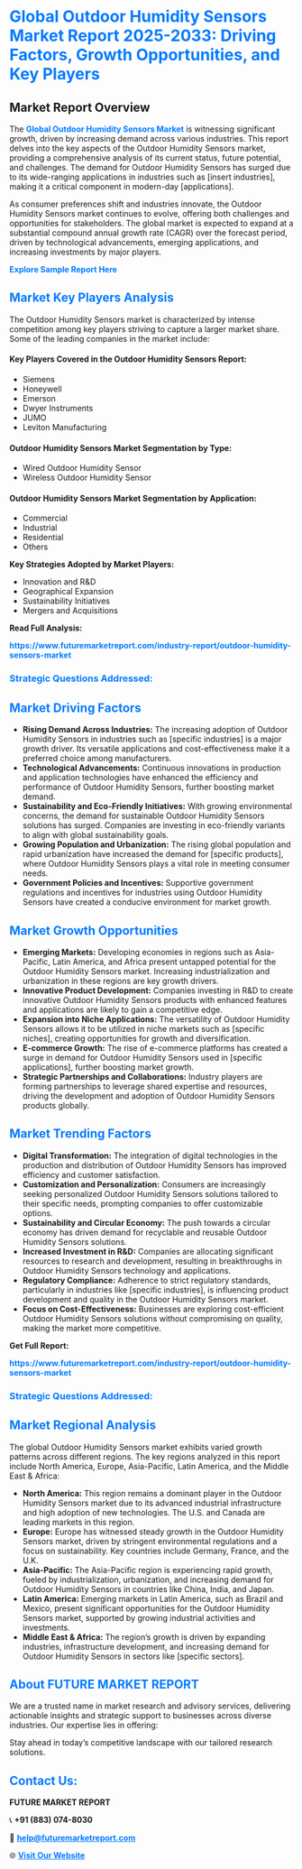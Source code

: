 <h1 style="color: #007BFF;">Global Outdoor Humidity Sensors Market Report 2025-2033: Driving Factors, Growth Opportunities, and Key Players</h1>

<section id="overview">
<h2>Market Report Overview</h2>
<p>The <a href="https://www.futuremarketreport.com/industry-report/outdoor-humidity-sensors-market" style="color: #007BFF; text-decoration: none;"><strong>Global Outdoor Humidity Sensors Market</strong></a> is witnessing significant growth, driven by increasing demand across various industries. This report delves into the key aspects of the Outdoor Humidity Sensors market, providing a comprehensive analysis of its current status, future potential, and challenges. The demand for Outdoor Humidity Sensors has surged due to its wide-ranging applications in industries such as [insert industries], making it a critical component in modern-day [applications].</p>
<p>As consumer preferences shift and industries innovate, the Outdoor Humidity Sensors market continues to evolve, offering both challenges and opportunities for stakeholders. The global market is expected to expand at a substantial compound annual growth rate (CAGR) over the forecast period, driven by technological advancements, emerging applications, and increasing investments by major players.</p>
</section>

<section id="overview">
<p><a href="https://www.futuremarketreport.com/request-sample/reportId=29415" style="color: #007BFF; text-decoration: none;"><strong>Explore Sample Report Here</strong></a></p>
</section>

<section id="key-players">
<h2 style="color: #007BFF;">Market Key Players Analysis</h2>
<p>The Outdoor Humidity Sensors market is characterized by intense competition among key players striving to capture a larger market share. Some of the leading companies in the market include:</p>
<h4>Key Players Covered in the Outdoor Humidity Sensors Report:</h4>
<ul><li>Siemens</li><li>Honeywell</li><li>Emerson</li><li>Dwyer Instruments</li><li>JUMO</li><li>Leviton Manufacturing</li></ul>
<h4>Outdoor Humidity Sensors Market Segmentation by Type:</h4>
<ul><li>Wired Outdoor Humidity Sensor</li><li>Wireless Outdoor Humidity Sensor</li></ul>

<h4>Outdoor Humidity Sensors Market Segmentation by Application:</h4>
<ul><li>Commercial</li><li>Industrial</li><li>Residential</li><li>Others</li></ul>
<p><strong>Key Strategies Adopted by Market Players:</strong></p>
<ul>
<li>Innovation and R&D</li>
<li>Geographical Expansion</li>
<li>Sustainability Initiatives</li>
<li>Mergers and Acquisitions</li>
</ul>
</section>

<section>
<p><strong>Read Full Analysis: </strong></p><a href="https://www.futuremarketreport.com/industry-report/outdoor-humidity-sensors-market" style="color: #007BFF; text-decoration: none;"><strong>https://www.futuremarketreport.com/industry-report/outdoor-humidity-sensors-market</strong></a>
<h3 style="color: #007BFF;">Strategic Questions Addressed:</h3>
</section>

<section id="driving-factors">
<h2 style="color: #007BFF;">Market Driving Factors</h2>
<ul>
<li><strong>Rising Demand Across Industries:</strong> The increasing adoption of Outdoor Humidity Sensors in industries such as [specific industries] is a major growth driver. Its versatile applications and cost-effectiveness make it a preferred choice among manufacturers.</li>
<li><strong>Technological Advancements:</strong> Continuous innovations in production and application technologies have enhanced the efficiency and performance of Outdoor Humidity Sensors, further boosting market demand.</li>
<li><strong>Sustainability and Eco-Friendly Initiatives:</strong> With growing environmental concerns, the demand for sustainable Outdoor Humidity Sensors solutions has surged. Companies are investing in eco-friendly variants to align with global sustainability goals.</li>
<li><strong>Growing Population and Urbanization:</strong> The rising global population and rapid urbanization have increased the demand for [specific products], where Outdoor Humidity Sensors plays a vital role in meeting consumer needs.</li>
<li><strong>Government Policies and Incentives:</strong> Supportive government regulations and incentives for industries using Outdoor Humidity Sensors have created a conducive environment for market growth.</li>
</ul>
</section>

<section id="growth-opportunities">
<h2 style="color: #007BFF;">Market Growth Opportunities</h2>
<ul>
<li><strong>Emerging Markets:</strong> Developing economies in regions such as Asia-Pacific, Latin America, and Africa present untapped potential for the Outdoor Humidity Sensors market. Increasing industrialization and urbanization in these regions are key growth drivers.</li>
<li><strong>Innovative Product Development:</strong> Companies investing in R&D to create innovative Outdoor Humidity Sensors products with enhanced features and applications are likely to gain a competitive edge.</li>
<li><strong>Expansion into Niche Applications:</strong> The versatility of Outdoor Humidity Sensors allows it to be utilized in niche markets such as [specific niches], creating opportunities for growth and diversification.</li>
<li><strong>E-commerce Growth:</strong> The rise of e-commerce platforms has created a surge in demand for Outdoor Humidity Sensors used in [specific applications], further boosting market growth.</li>
<li><strong>Strategic Partnerships and Collaborations:</strong> Industry players are forming partnerships to leverage shared expertise and resources, driving the development and adoption of Outdoor Humidity Sensors products globally.</li>
</ul>
</section>

<section id="trending-factors">
<h2 style="color: #007BFF;">Market Trending Factors</h2>
<ul>
<li><strong>Digital Transformation:</strong> The integration of digital technologies in the production and distribution of Outdoor Humidity Sensors has improved efficiency and customer satisfaction.</li>
<li><strong>Customization and Personalization:</strong> Consumers are increasingly seeking personalized Outdoor Humidity Sensors solutions tailored to their specific needs, prompting companies to offer customizable options.</li>
<li><strong>Sustainability and Circular Economy:</strong> The push towards a circular economy has driven demand for recyclable and reusable Outdoor Humidity Sensors solutions.</li>
<li><strong>Increased Investment in R&D:</strong> Companies are allocating significant resources to research and development, resulting in breakthroughs in Outdoor Humidity Sensors technology and applications.</li>
<li><strong>Regulatory Compliance:</strong> Adherence to strict regulatory standards, particularly in industries like [specific industries], is influencing product development and quality in the Outdoor Humidity Sensors market.</li>
<li><strong>Focus on Cost-Effectiveness:</strong> Businesses are exploring cost-efficient Outdoor Humidity Sensors solutions without compromising on quality, making the market more competitive.</li>
</ul>
</section>

<section>
<p><strong>Get Full Report: </strong></p><a href="https://www.futuremarketreport.com/industry-report/outdoor-humidity-sensors-market" style="color: #007BFF; text-decoration: none;"><strong>https://www.futuremarketreport.com/industry-report/outdoor-humidity-sensors-market</strong></a>
<h3 style="color: #007BFF;">Strategic Questions Addressed:</h3>
</section>


<section id="regional-analysis">
<h2 style="color: #007BFF;">Market Regional Analysis</h2>
<p>The global Outdoor Humidity Sensors market exhibits varied growth patterns across different regions. The key regions analyzed in this report include North America, Europe, Asia-Pacific, Latin America, and the Middle East & Africa:</p>
<ul>
<li><strong>North America:</strong> This region remains a dominant player in the Outdoor Humidity Sensors market due to its advanced industrial infrastructure and high adoption of new technologies. The U.S. and Canada are leading markets in this region.</li>
<li><strong>Europe:</strong> Europe has witnessed steady growth in the Outdoor Humidity Sensors market, driven by stringent environmental regulations and a focus on sustainability. Key countries include Germany, France, and the U.K.</li>
<li><strong>Asia-Pacific:</strong> The Asia-Pacific region is experiencing rapid growth, fueled by industrialization, urbanization, and increasing demand for Outdoor Humidity Sensors in countries like China, India, and Japan.</li>
<li><strong>Latin America:</strong> Emerging markets in Latin America, such as Brazil and Mexico, present significant opportunities for the Outdoor Humidity Sensors market, supported by growing industrial activities and investments.</li>
<li><strong>Middle East & Africa:</strong> The region’s growth is driven by expanding industries, infrastructure development, and increasing demand for Outdoor Humidity Sensors in sectors like [specific sectors].</li>
</ul>
</section>

<footer>
<h2 style="color: #007BFF;">About FUTURE MARKET REPORT</h2>
<p>We are a trusted name in market research and advisory services, delivering actionable insights and strategic support to businesses across diverse industries. Our expertise lies in offering:</p>

<p>Stay ahead in today’s competitive landscape with our tailored research solutions.</p>

<h2 style="color: #007BFF;">Contact Us:</h2>
<p><strong>FUTURE MARKET REPORT</strong></p>
<p>📞 <strong>+91 (883) 074-8030</strong></p>
<p>📧 <strong><a href="mailto:help@futuremarketreport.com" style="color: #007BFF;">help@futuremarketreport.com</a></strong></p>
<p>🌐 <strong><a href="https://www.futuremarketreport.com/" style="color: #007BFF;">Visit Our Website</a></strong></p>
</footer>